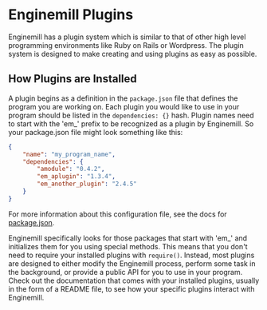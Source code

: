 # Enginemill Plugins
Enginemill has a plugin system which is similar to that of other high level programming environments like Ruby on Rails or Wordpress. The plugin system is designed to make creating and using plugins as easy as possible.

## How Plugins are Installed
A plugin begins as a definition in the `package.json` file that defines the program you are working on. Each plugin you would like to use in your program should be listed in the `dependencies: {}` hash. Plugin names need to start with the 'em_' prefix to be recognized as a plugin by Enginemill. So your package.json file might look something like this:

```JSON
{
    "name": "my_program_name",
    "dependencies": {
        "amodule": "0.4.2",
        "em_aplugin": "1.3.4",
        "em_another_plugin": "2.4.5"
    }
}
```

For more information about this configuration file, see the docs for [package.json](package_json.md).

Enginemill specifically looks for those packages that start with 'em_' and initializes them for you using special methods. This means that you don't need to require your installed plugins with `require()`. Instead, most plugins are designed to either modify the Enginemill process, perform some task in the background, or provide a public API for you to use in your program. Check out the documentation that comes with your installed plugins, usually in the form of a README file, to see how your specific plugins interact with Enginemill.


